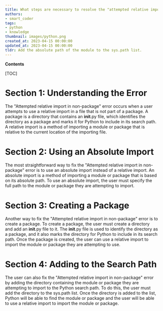 ```yaml
---
title: What steps are necessary to resolve the "attempted relative import in non-package" error even when an __init__.py file is present?
authors:
- smart_coder
tags:
- python
- knowledge
thumbnail: images/python.png
created_at: 2023-04-15 00:00:00
updated_at: 2023-04-15 00:00:00
tldr: Add the absolute path of the module to the sys.path list.
---
```


**Contents**

[TOC]

# Section 1: Understanding the Error
The "Attempted relative import in non-package" error occurs when a user attempts to use a relative import in a file that is not part of a package. A package is a directory that contains an __init__.py file, which identifies the directory as a package and marks it for Python to include in its search path. A relative import is a method of importing a module or package that is relative to the current location of the importing file. 

# Section 2: Using an Absolute Import
The most straightforward way to fix the "Attempted relative import in non-package" error is to use an absolute import instead of a relative import. An absolute import is a method of importing a module or package that is based on its absolute path. To use an absolute import, the user must specify the full path to the module or package they are attempting to import. 

# Section 3: Creating a Package
Another way to fix the "Attempted relative import in non-package" error is to create a package. To create a package, the user must create a directory and add an __init__.py file to it. The __init__.py file is used to identify the directory as a package, and it also marks the directory for Python to include in its search path. Once the package is created, the user can use a relative import to import the module or package they are attempting to use. 

# Section 4: Adding to the Search Path
The user can also fix the "Attempted relative import in non-package" error by adding the directory containing the module or package they are attempting to import to the Python search path. To do this, the user must add the directory to the sys.path list. Once the directory is added to the list, Python will be able to find the module or package and the user will be able to use a relative import to import the module or package.
